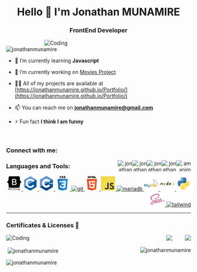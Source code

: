 <h1 align="center">Hello 👋 I'm Jonathan MUNAMIRE</h1>
<h3 align="center">FrontEnd Developer</h3>
<img align="right" alt="Coding" width="400" src="https://cdn.filestackcontent.com/efbSR18hT5uRKuo0zoMA">

<p align="left"> <img src="https://komarev.com/ghpvc/?username=jonathanmunamire&label=Profile%20views&color=0e75b6&style=flat" alt="jonathanmunamire" /> </p>

- 🌱 I’m currently learning **Javascript**

- 🔭 I’m currently working on [Movies Project](https://github.com/jonathanmunamire/Movies-Api)

- 👨‍💻 All of my projects are available at [https://jonathanmunamire.github.io/Portfolio/](https://jonathanmunamire.github.io/Portfolio/)

- 📫 You can reach me on **jonathanmunamire@gmail.com**

- ⚡ Fun fact **I think I am funny**


<br/>
<h3 align="left">Connect with me:</h3>
<p align="right">
<a href="https://twitter.com/amanimunamire" target="blank"><img align="right" src="https://raw.githubusercontent.com/rahuldkjain/github-profile-readme-generator/master/src/images/icons/Social/twitter.svg" alt="amanimunamire" height="30" width="40" /></a>
<a href="https://linkedin.com/in/jonathan munamire" target="blank"><img align="right" src="https://raw.githubusercontent.com/rahuldkjain/github-profile-readme-generator/master/src/images/icons/Social/linked-in-alt.svg" alt="jonathan munamire" height="30" width="40" /></a>
<a href="https://fb.com/jonathan munamire" target="blank"><img align="right" src="https://raw.githubusercontent.com/rahuldkjain/github-profile-readme-generator/master/src/images/icons/Social/facebook.svg" alt="jonathan munamire" height="30" width="40" /></a>
<a href="https://instagram.com/jonathanmunamire" target="blank"><img align="right" src="https://raw.githubusercontent.com/rahuldkjain/github-profile-readme-generator/master/src/images/icons/Social/instagram.svg" alt="jonathanmunamire" height="30" width="40" /></a>
<a href="https://www.youtube.com/c/jonathanmunamire" target="blank"><img align="right" src="https://raw.githubusercontent.com/rahuldkjain/github-profile-readme-generator/master/src/images/icons/Social/youtube.svg" alt="jonathanmunamire" height="30" width="40" /></a>
</p>

<h3 align="left">Languages and Tools:</h3>
<p align="right"> <a href="https://getbootstrap.com" target="_blank" rel="noreferrer"> <img src="https://raw.githubusercontent.com/devicons/devicon/master/icons/bootstrap/bootstrap-plain-wordmark.svg" alt="bootstrap" width="40" height="40"/> </a> <a href="https://www.cprogramming.com/" target="_blank" rel="noreferrer"> <img src="https://raw.githubusercontent.com/devicons/devicon/master/icons/c/c-original.svg" alt="c" width="40" height="40"/> </a> <a href="https://www.w3schools.com/cpp/" target="_blank" rel="noreferrer"> <img src="https://raw.githubusercontent.com/devicons/devicon/master/icons/cplusplus/cplusplus-original.svg" alt="cplusplus" width="40" height="40"/> </a> <a href="https://www.w3schools.com/css/" target="_blank" rel="noreferrer"> <img src="https://raw.githubusercontent.com/devicons/devicon/master/icons/css3/css3-original-wordmark.svg" alt="css3" width="40" height="40"/> </a> <a href="https://git-scm.com/" target="_blank" rel="noreferrer"> <img src="https://www.vectorlogo.zone/logos/git-scm/git-scm-icon.svg" alt="git" width="40" height="40"/> </a> <a href="https://www.w3.org/html/" target="_blank" rel="noreferrer"> <img src="https://raw.githubusercontent.com/devicons/devicon/master/icons/html5/html5-original-wordmark.svg" alt="html5" width="40" height="40"/> </a> <a href="https://developer.mozilla.org/en-US/docs/Web/JavaScript" target="_blank" rel="noreferrer"> <img src="https://raw.githubusercontent.com/devicons/devicon/master/icons/javascript/javascript-original.svg" alt="javascript" width="40" height="40"/> </a> <a href="https://mariadb.org/" target="_blank" rel="noreferrer"> <img src="https://www.vectorlogo.zone/logos/mariadb/mariadb-icon.svg" alt="mariadb" width="40" height="40"/> </a> <a href="https://www.mysql.com/" target="_blank" rel="noreferrer"> <img src="https://raw.githubusercontent.com/devicons/devicon/master/icons/mysql/mysql-original-wordmark.svg" alt="mysql" width="40" height="40"/> </a> <a href="https://nodejs.org" target="_blank" rel="noreferrer"> <img src="https://raw.githubusercontent.com/devicons/devicon/master/icons/nodejs/nodejs-original-wordmark.svg" alt="nodejs" width="40" height="40"/> </a> <a href="https://www.python.org" target="_blank" rel="noreferrer"> <img src="https://raw.githubusercontent.com/devicons/devicon/master/icons/python/python-original.svg" alt="python" width="40" height="40"/> </a> <a href="https://sass-lang.com" target="_blank" rel="noreferrer"> <img src="https://raw.githubusercontent.com/devicons/devicon/master/icons/sass/sass-original.svg" alt="sass" width="40" height="40"/> </a> <a href="https://tailwindcss.com/" target="_blank" rel="noreferrer"> <img src="https://www.vectorlogo.zone/logos/tailwindcss/tailwindcss-icon.svg" alt="tailwind" width="40" height="40"/> </a> </p>

---

### Certificates & Licenses 🥇

<img align="left" alt="Coding" width="400" src="https://www.techbabble.zone/content/images/2021/07/46207-programmer-1.gif">
<p align="right">
  &nbsp; &nbsp; &nbsp; &nbsp; <a href="https://www.credential.net/9ff1c1c4-b288-4851-a8aa-41789ae574ce" target="blank"><img src="https://api.accredible.com/v1/credential/generate_baked_badge?credential_id=60643942" width="80"></a> 
   &nbsp; &nbsp; &nbsp; &nbsp; <a href="https://www.credential.net/52f231f6-6e05-4d3b-9dc2-1ab2a6e79f0c#gs.39dv5d" target="blank"><img src="https://templates.images.credential.net/15959755104909798720520579501098.png" width="80"></a> 
</p>


<p><img align="right" src="https://github-readme-stats.vercel.app/api/top-langs?username=jonathanmunamire&show_icons=true&locale=en&layout=compact" alt="jonathanmunamire" /></p>

<p>&nbsp;<img align="center" src="https://github-readme-stats.vercel.app/api?username=jonathanmunamire&show_icons=true&locale=en" alt="jonathanmunamire" /></p>

<p><img align="center" src="https://github-readme-streak-stats.herokuapp.com/?user=jonathanmunamire&" alt="jonathanmunamire" /></p>

